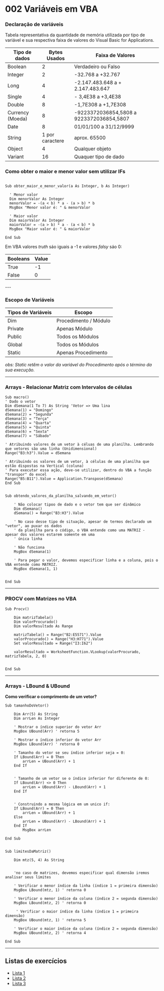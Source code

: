 # 002 Variáveis em VBA

### **Declaração de variáveis**
Tabela representativa da quantidade de memória utilizada por tipo de variável e sua respectiva faixa de valores do Visual Basic for Applications.

<div align="center">

Tipo de dados | Bytes Usados | Faixa de Valores 
--- | --- | --- 
Boolean | 2 | Verdadeiro ou Falso 
Integer | 2 | -32.768 a +32.767
Long | 4 | -2.147.483.648 a + 2.147.483.647
Single |	4	| - 3,4E38 a +3,4E38
Double |	8 |	-1,7E308 a +1,7E308
Currency (Moeda) |	8	|-9223372036854,5808 a 9223372036854,5807
Date|	8|	01/01/100 a 31/12/9999
String|	1 por caractere |	aprox. 65500
Object|	4	|Qualquer objeto
Variant|16|	Quaquer tipo de dado

</div>

### **Como obter o maior e menor valor sem utilizar IFs**

````VB

Sub obter_maior_e_menor_valor(a As Integer, b As Integer)

  ' Menor valor
  Dim menorValor As Integer
  menorValor = -(a < b) * a - (a > b) * b
  MsgBox "Menor valor é: " & menorValor

  ' Maior valor
  Dim maiorValor As Integer
  maiorValor = -(a > b) * a - (a < b) * b
  MsgBox "Maior valor é: " & maiorValor

End Sub
````

Em VBA valores *truth* sáo iguais a -1 e valores *falsy* sáo 0:
<div align="center">

| Booleans | Value
---| ---|
True | -1 
False | 0

</div>
---

### **Escopo de Variáveis**

<div align="center">

| Tipos de Variáveis | Escopo
---| ---|
Dim | Procedimento / Módulo
Private | Apenas Módulo
Public | Todos os Módulos
Global | Todos os Módulos
Static | Apenas Procedimento

</div>


*obs: Static retêm o valor da variável do Procedimento após o término da sua execução.*

---

### Arrays - **Relacionar Matriz com Intervalos de células**

```vbnet
Sub macro()
' Dado o vetor
Dim dSemana(1 To 7) As String 'Vetor => Uma lina
dSemana(1) = "Domingo"
dSemana(2) = "Segunda"
dSemana(3) = "Terça"
dSemana(4) = "Quarta"
dSemana(5) = "Quinta"
dSemana(6) = "Sexta"
dSemana(7) = "Sábado"

' Atribuindo valores de um vetor à céluas de uma planilha. Lembrando que vetores são uma linha (Unidimensional)
Range("B3:h3").Value = dSemana

' Atribuindo os valores de um vetor, à células de uma planilha que estão dispostas na Vertical (coluna)
' Para executar essa ação, deve-se utilizar, dentro do VBA a função "transpor" do excel
Range("B5:B11").Value = Application.Transpose(dSemana)
End Sub
```

```vbnet

Sub obtendo_valores_da_planilha_salvando_em_vetor()

    ' Não colocar tipoo de dado e o vetor tem que ser dinâmico
    Dim dSemana()
    dSemana() = Range("B3:H3").Value
    
    ' No caso desse tipo de situação, apesar de termos declarado um "vetor", ao puxar os dados
    ' da planilha para o código, o VBA entende como uma MATRIZ - apesar dos valores estarem somente em uma
    ' única linha
    
    ' Não funciona
    MsgBox dSemana(1)
    
    ' Para pegar o valor, devemos especificar linha e a coluna, pois o VBA entende como MATRIZ.
    MsgBox dSemana(1, 1)
    

End Sub

```
---

### **PROCV com Matrizes no VBA**

```vbnet
Sub Procv()

    Dim matrizTabela()
    Dim valorProcurado()
    Dim valorResultado As Range
    
    matrizTabela() = Range("B2:E5571").Value
    valorProcurado() = Range("H3:H771").Value
    Set valorResultado = Range("I3:I62")
    
    valorResultado = WorksheetFunction.VLookup(valorProcurado, matrizTabela, 2, 0)
    

End Sub
```
---

### **Arrays - LBound & UBound**

**Como verificar o comprimento de um vetor?**

```vbnet
Sub tamanhoDoVetor()

    Dim Arr(5) As String
    Dim arrLen As Integer
    
    ' Mostrar o índice superior do vetor Arr
    MsgBox UBound(Arr) ' retorna 5
    
    ' Mostrar o índice inferior do vetor Arr
    MsgBox LBound(Arr) ' retorna 0
    
    ' Tamanho do vetor se seu índice inferior seja = 0:
    If LBound(Arr) = 0 Then
        arrLen = UBound(Arr) + 1
    End If

    
    ' Tamanho de um vetor se o índice inferior for diferente de 0:
    If LBound(Arr) <> 0 Then
        arrLen = UBound(Arr) - LBound(Arr) + 1
    End If

        
    ' Construindo a mesma lógica em um unico if:
    If LBound(Arr) = 0 Then
        arrLen = UBound(Arr) + 1
    Else
        arrLen = UBound(Arr) - LBound(Arr) + 1
    End If
        MsgBox arrLen

End Sub
```

```vbnet

Sub limitesDaMatriz()

    Dim mtz(5, 4) As String
    
    
    'no caso de matrizes, devemos especificar qual dimensão iremos analisar seus limites
    
    ' Verificar o menor índice da linha (índice 1 = primeira dimensão)
    MsgBox LBound(mtz, 1) ' retorna 0
    
    ' Verificar o menor índice da coluna (índice 2 = segunda dimensão)
    MsgBox LBound(mtz, 2) ' retorna 0

     ' Verificar o maior índice da linha (índice 1 = primeira dimensão)
    MsgBox UBound(mtz, 1) ' retorna 5
    
    ' Verificar o maior índice da coluna (índice 2 = segunda dimensão)
    MsgBox UBound(mtz, 2) ' retorna 4
    
End Sub
```

---
## Listas de exercícios

- [Lista 1](/aulas-teoricas/002_Variaveis/002%20-%20exercicios/Lista01/)
- [Lista 2](/aulas-teoricas/002_Variaveis/002%20-%20exercicios/Lista02/)
- [Lista 3](/aulas-teoricas/002_Variaveis/002%20-%20exercicios/Lista03/)